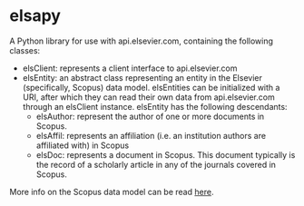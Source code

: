 # elsapy

A Python library for use with api.elsevier.com, containing the following classes:

* elsClient: represents a client interface to api.elsevier.com
* elsEntity: an abstract class representing an entity in the Elsevier (specifically, Scopus) data model. elsEntities can be initialized with a URI, after which they can read their own data from api.elsevier.com through an elsClient instance. elsEntity has the following descendants:
	* elsAuthor: represent the author of one or more documents in Scopus.
	* elsAffil: represents an affiliation (i.e. an institution authors are affiliated with) in Scopus
	* elsDoc: represents a document in Scopus. This document typically is the record of a scholarly article in any of the journals covered in Scopus.

More info on the Scopus data model can be read [here](https://dev.elsevier.com/tecdoc_ir_cris_vivo.html).